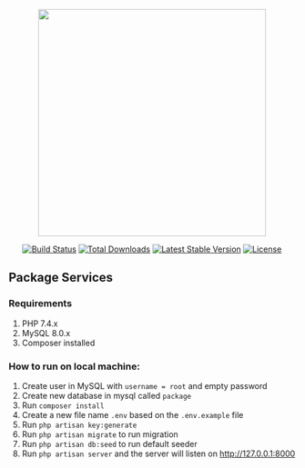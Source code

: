 <p align="center"><a href="https://laravel.com" target="_blank"><img src="https://raw.githubusercontent.com/laravel/art/master/logo-lockup/5%20SVG/2%20CMYK/1%20Full%20Color/laravel-logolockup-cmyk-red.svg" width="400"></a></p>

<p align="center">
<a href="https://travis-ci.org/laravel/framework"><img src="https://travis-ci.org/laravel/framework.svg" alt="Build Status"></a>
<a href="https://packagist.org/packages/laravel/framework"><img src="https://img.shields.io/packagist/dt/laravel/framework" alt="Total Downloads"></a>
<a href="https://packagist.org/packages/laravel/framework"><img src="https://img.shields.io/packagist/v/laravel/framework" alt="Latest Stable Version"></a>
<a href="https://packagist.org/packages/laravel/framework"><img src="https://img.shields.io/packagist/l/laravel/framework" alt="License"></a>
</p>

## Package Services

### Requirements

1. PHP 7.4.x
2. MySQL 8.0.x
3. Composer installed

### How to run on local machine:

1. Create user in MySQL with `username = root` and empty password
2. Create new database in mysql called `package`
3. Run `composer install`
4. Create a new file name `.env` based on the `.env.example` file
5. Run `php artisan key:generate`
6. Run `php artisan migrate` to run migration
7. Run `php artisan db:seed` to run default seeder
8. Run `php artisan server` and the server will listen on http://127.0.0.1:8000
